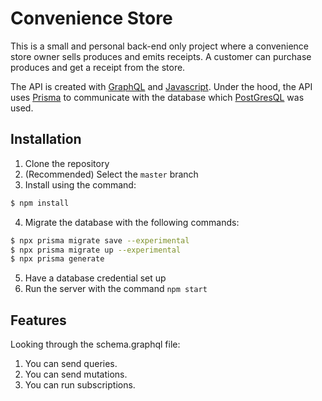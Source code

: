 # Convenience Store

This is a small and personal back-end only project where a convenience store owner sells produces and emits receipts. A customer can purchase produces and get a receipt from the store.

The API is created with [GraphQL](https://graphql.org) and [Javascript](https://www.javascript.com). Under the hood, the API uses [Prisma](https://prisma.io) to communicate with the database which [PostGresQL](https://www.postgresql.org) was used.

## Installation

1. Clone the repository
2. (Recommended) Select the `master` branch
3. Install using the command:
```bash
$ npm install
```
4. Migrate the database with the following commands:
```bash
$ npx prisma migrate save --experimental
$ npx prisma migrate up --experimental
$ npx prisma generate
```
5. Have a database credential set up
6. Run the server with the command `npm start`

## Features

Looking through the schema.graphql file:

1. You can send queries.
2. You can send mutations.
3. You can run subscriptions.
